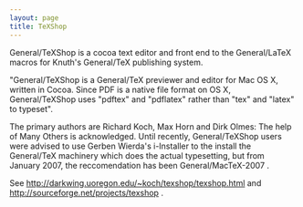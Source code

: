 ```yaml
---
layout: page
title: TeXShop
---
```


General/TeXShop is a cocoa text editor and front end to the General/LaTeX macros for Knuth's General/TeX publishing system.

"General/TeXShop is a General/TeX previewer and editor for Mac OS X, written in Cocoa. Since PDF is a native file format on OS X, General/TeXShop uses "pdftex" and "pdflatex" rather than "tex" and "latex" to typeset".

The primary authors are Richard Koch, Max Horn and Dirk Olmes: The help of Many Others is acknowledged. Until recently, General/TeXShop users were advised to use Gerben Wierda's  i-Installer to the install the General/TeX machinery which does the actual typesetting, but from January 2007, the reccomendation has been General/MacTeX-2007 .

See http://darkwing.uoregon.edu/~koch/texshop/texshop.html and http://sourceforge.net/projects/texshop .
